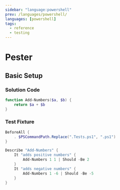 ```yaml
---
sidebar: "language:powershell"
prev: /languages/powershell/
languages: [powershell]
tags:
  - reference
  - testing
---
```


# Pester

## Basic Setup

### Solution Code

```powershell
function Add-Numbers($a, $b) {
    return $a + $b
}
```

### Test Fixture

```powershell
BeforeAll {
    . $PSCommandPath.Replace(".Tests.ps1", ".ps1")
}

Describe "Add-Numbers" {
    It "adds positive numbers" {
        Add-Numbers 1 1 | Should -Be 2
    }
    It "adds negative numbers" {
        Add-Numbers 1 -6 | Should -Be -5
    }
}
```


<!--
TODO: Finish this reference
TODO: Add tutorial and link to it
TODO: Add any recipes and link to them
-->

